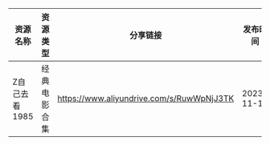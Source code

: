 | 资源名称      | 资源类型   | 分享链接                                      | 发布时间       |
| --------- | ------ | ----------------------------------------- | ---------- |
| Z自己去看1985 | 经典电影合集 | https://www.aliyundrive.com/s/RuwWpNjJ3TK | 2023-11-16 |
